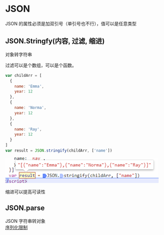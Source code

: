 # JSON

JSON 的属性必须是加双引号（单引号也不行），值可以是任意类型

## JSON.Stringfy(内容, 过滤, 缩进)

对象转字符串

过滤可以是个数组，可以是个函数。

```js
var childArr = [
  {
    name: 'Emma',
    year: 12
  },
  {
    name: 'Norma',
    year: 12
  },
  {
    name: 'Ray',
    year: 12
  }
]
var result = JSON.stringify(childArr, ['name'])
```

![](../images/f7a29502341bb563b1c10cd772630fb9.png)

缩进可以提高可读性

## JSON.parse

JSON 字符串转对象  
[序列化限制](./006_complex_data.md#序列化对象)

